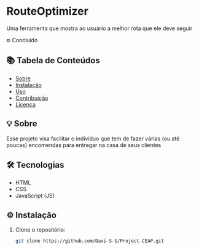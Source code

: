 # RouteOptimizer

Uma ferramenta que mostra ao usuário a melhor rota que ele deve seguir

🔚 Concluído

## 📚 Tabela de Conteúdos

- [Sobre](#sobre)
- [Instalação](#instalacao)
- [Uso](#uso)
- [Contribuição](#contribuicao)
- [Licença](#licenca)

## 💡 Sobre

Esse projeto visa facilitar o indivíduo que tem de fazer várias (ou até poucas) encomendas para entregar na casa de seus clientes

## 🛠️ Tecnologias

- HTML 
- CSS
- JavaScript (JS)

## ⚙️ Instalação

1. Clone o repositório:

   ```bash
   git clone https://github.com/Davi-S-S/Project-CEAP.git
   
